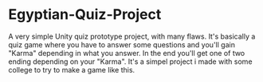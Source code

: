 # Egyptian-Quiz-Project

 A very simple Unity quiz prototype project, with many flaws. It's basically a quiz game where you have to answer some questions and you'll gain "Karma" depending in what you answer. In the end you'll get one of two ending depending on your "Karma". It's a simpel project i made with some college to try to make a game like this.
